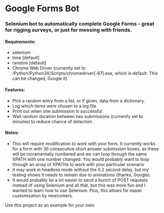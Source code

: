 # Google Forms Bot
### Selenium bot to automatically complete Google Forms - great for rigging surveys, or just for messing with friends.

#### Requirements:
  - selenium
  - time [default]
  - random [default]
  - Chrome Web Driver (currently set to /Python/Python3X/Scripts/chromedriver[-87].exe, which is default. This can be changed, Google it)
#### Features:
  - Pick a random entry from a list, or if given, data from a dictionary.
  - Log which items were chosen to a log file
  - Print out when one submission is successful
  - Wait random duration between two submissions (currently set to minutes) to reduce chance of detection
#### Notes:
  - This will require modification to work with your form. It currently works for a form with 30 consecutive short answer submission boxes, as these will be incramentally numbered and we can loop through the same XPATH with one number changed. You would probably want to loop through an array of XPATHs to work with your particular scenario
  - It may work in headless mode without the 0.2 second delay, but my testing shows it needs to remain due to animations (thanks, Google).
  - It would probably be a lot easier to send a bunch of POST requests instead of using Selenium and all that, but this was more fun and I wanted to learn how to use Selenium. Plus, this allows for easier customization by newcomers.
  
Use this project as an example for your own.
  

